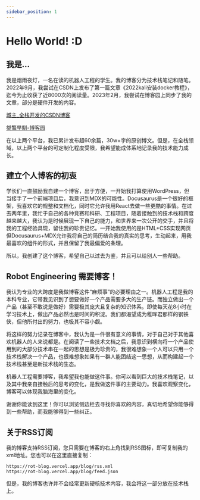 ```yaml
---
sidebar_position: 1
---
```


# Hello World! :D

## 我是...

我是烟雨夜灯，一名在读的机器人工程的学生。我的博客分为技术栈笔记和随笔。2022年9月，我尝试在CSDN上发布了第一篇文章《2022kali安装docker教程》，迄今为止收获了近8000次的阅读量。2023年2月，我尝试在博客园上同步了我的文章，部分是硬件开发的内容。

[城主_全栈开发的CSDN博客](https://blog.csdn.net/hustle28214?spm=1000.2115.3001.5343)

[桀鷔早馴-博客园](https://www.cnblogs.com/xiaoyeah)

在以上两个平台，我已累计发布超60余篇，30w+字的原创博文。但是，在全栈领域，以上两个平台的可定制化程度受限，我希望能成体系地记录我的技术能力成长。

## 建立个人博客的初衷

学长们一直鼓励我自建一个博客，出于方便，一开始我打算使用WordPress，但当接手了一个前端项目后，我意识到MDX的可能性。Docusaurus是一个很好的框架，我喜欢它的规整和文档化，同时它允许我用React去做一些更酷的事情。在过去两年里，我忙于自己的各种竞赛和科研、工程项目，随着接触到的技术栈和跨度越来越大，我认为是时候展现一下自己的能力，和世界来一次公开的交手，并且将我的工程经验具现，留住我的珍贵记忆。一开始我使用的是HTML+CSS实现网页但Docusaurus+MDX允许我将自己的简历结合我的真实的思考，生动起来，用我最喜欢的组件的形式，并且保留了我最偏爱的条理。

所以，我创建了这个博客，希望自己以过去为鉴，并且可以给别人一些帮助。


## Robot Engineering 需要博客！

我认为专业的大跨度是我做博客这件“麻烦事”的必要理由之一。机器人工程是我的本科专业，它带我见识到了想要做好一个产品需要多大的生产链。而独立做出一个产品（甚至不敢说是做好）需要极其庞大且复杂的知识体系。即使每天花8小时在学习技术上，做出产品必然也是时间的积淀。我们都渴望成为稚晖君那样的钢铁侠，但他所付出的努力，也极其不容小觑。

将这样的努力记录在博客中，我认为是一件很有意义的事情，对于自己对于其他喜欢机器人的人来说都是。在阅读了一些技术文档之后，我意识到横向将一个产品使用到的大部分技术串在一起的思想是极为珍贵的，我很难想象一个人可以只用一个技术栈解决一个产品，也很难想象如果有一群人能团结这一思想，从而构建起一个技术栈甚至是新技术栈的生态。

机器人工程需要博客，我希望我也能做这件事。你可以看到巨大的技术栈笔记，以及其中我亲自接触后的思考的变化，是我做这件事的主要动力。我喜欢观察变化，博客可以体现我脑海里的变化。

谢谢你能读到这里！你可以浏览侧边栏去寻找你喜欢的内容，真切地希望你能够得到一些帮助，而我能够得到一些纠正。

## 关于RSS订阅

我的博客支持RSS订阅，您只需要在博客的右上角找到RSS图标，即可复制我的xml地址。您也可以在这里直接复制：

```
https://rot-blog.vercel.app/blog/rss.xml 
https://rot-blog.vercel.app/blog/feed.json

```

但是，我的博客也许并不会经常更新硬核技术内容，我会将这一部分放在技术栈上。